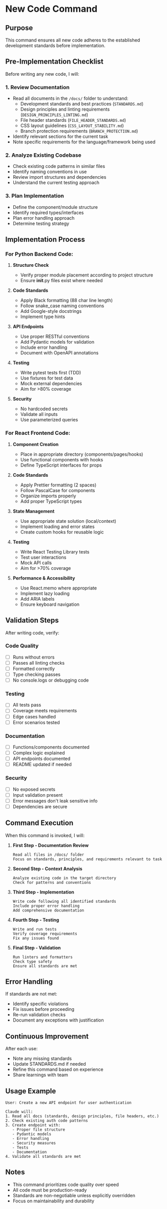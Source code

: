 # New Code Command

## Purpose
This command ensures all new code adheres to the established development standards before implementation.

## Pre-Implementation Checklist

Before writing any new code, I will:

### 1. Review Documentation
- Read all documents in the `/docs/` folder to understand:
  - Development standards and best practices (`STANDARDS.md`)
  - Design principles and linting requirements (`DESIGN_PRINCIPLES_LINTING.md`)
  - File header standards (`FILE_HEADER_STANDARDS.md`)
  - CSS layout guidelines (`CSS_LAYOUT_STABILITY.md`)
  - Branch protection requirements (`BRANCH_PROTECTION.md`)
- Identify relevant sections for the current task
- Note specific requirements for the language/framework being used

### 2. Analyze Existing Codebase
- Check existing code patterns in similar files
- Identify naming conventions in use
- Review import structures and dependencies
- Understand the current testing approach

### 3. Plan Implementation
- Define the component/module structure
- Identify required types/interfaces
- Plan error handling approach
- Determine testing strategy

## Implementation Process

### For Python Backend Code:
1. **Structure Check**
   - Verify proper module placement according to project structure
   - Ensure __init__.py files exist where needed

2. **Code Standards**
   - Apply Black formatting (88 char line length)
   - Follow snake_case naming conventions
   - Add Google-style docstrings
   - Implement type hints

3. **API Endpoints**
   - Use proper RESTful conventions
   - Add Pydantic models for validation
   - Include error handling
   - Document with OpenAPI annotations

4. **Testing**
   - Write pytest tests first (TDD)
   - Use fixtures for test data
   - Mock external dependencies
   - Aim for >80% coverage

5. **Security**
   - No hardcoded secrets
   - Validate all inputs
   - Use parameterized queries

### For React Frontend Code:
1. **Component Creation**
   - Place in appropriate directory (components/pages/hooks)
   - Use functional components with hooks
   - Define TypeScript interfaces for props

2. **Code Standards**
   - Apply Prettier formatting (2 spaces)
   - Follow PascalCase for components
   - Organize imports properly
   - Add proper TypeScript types

3. **State Management**
   - Use appropriate state solution (local/context)
   - Implement loading and error states
   - Create custom hooks for reusable logic

4. **Testing**
   - Write React Testing Library tests
   - Test user interactions
   - Mock API calls
   - Aim for >70% coverage

5. **Performance & Accessibility**
   - Use React.memo where appropriate
   - Implement lazy loading
   - Add ARIA labels
   - Ensure keyboard navigation

## Validation Steps

After writing code, verify:

### Code Quality
- [ ] Runs without errors
- [ ] Passes all linting checks
- [ ] Formatted correctly
- [ ] Type checking passes
- [ ] No console.logs or debugging code

### Testing
- [ ] All tests pass
- [ ] Coverage meets requirements
- [ ] Edge cases handled
- [ ] Error scenarios tested

### Documentation
- [ ] Functions/components documented
- [ ] Complex logic explained
- [ ] API endpoints documented
- [ ] README updated if needed

### Security
- [ ] No exposed secrets
- [ ] Input validation present
- [ ] Error messages don't leak sensitive info
- [ ] Dependencies are secure

## Command Execution

When this command is invoked, I will:

1. **First Step - Documentation Review**
   ```
   Read all files in /docs/ folder
   Focus on standards, principles, and requirements relevant to task
   ```

2. **Second Step - Context Analysis**
   ```
   Analyze existing code in the target directory
   Check for patterns and conventions
   ```

3. **Third Step - Implementation**
   ```
   Write code following all identified standards
   Include proper error handling
   Add comprehensive documentation
   ```

4. **Fourth Step - Testing**
   ```
   Write and run tests
   Verify coverage requirements
   Fix any issues found
   ```

5. **Final Step - Validation**
   ```
   Run linters and formatters
   Check type safety
   Ensure all standards are met
   ```

## Error Handling

If standards are not met:
- Identify specific violations
- Fix issues before proceeding
- Re-run validation checks
- Document any exceptions with justification

## Continuous Improvement

After each use:
- Note any missing standards
- Update STANDARDS.md if needed
- Refine this command based on experience
- Share learnings with team

## Usage Example

```
User: Create a new API endpoint for user authentication

Claude will:
1. Read all docs (standards, design principles, file headers, etc.)
2. Check existing auth code patterns
3. Create endpoint with:
   - Proper file structure
   - Pydantic models
   - Error handling
   - Security measures
   - Tests
   - Documentation
4. Validate all standards are met
```

## Notes

- This command prioritizes code quality over speed
- All code must be production-ready
- Standards are non-negotiable unless explicitly overridden
- Focus on maintainability and durability
